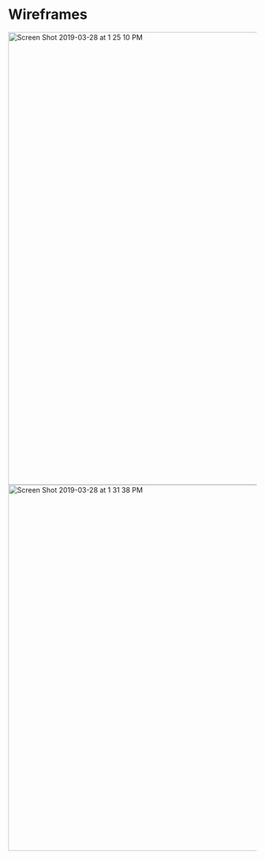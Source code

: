 # Wireframes
<img width="919" alt="Screen Shot 2019-03-28 at 1 25 10 PM" src="https://user-images.githubusercontent.com/45956191/55187755-7220b580-515f-11e9-8ae3-8361c4da1ebb.png">
<img width="743" alt="Screen Shot 2019-03-28 at 1 31 38 PM" src="https://user-images.githubusercontent.com/45956191/55187845-9aa8af80-515f-11e9-8053-86784434ee44.png">
